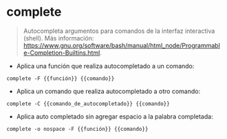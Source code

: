 # complete

> Autocompleta argumentos para comandos de la interfaz interactiva (shell).
> Más información: <https://www.gnu.org/software/bash/manual/html_node/Programmable-Completion-Builtins.html>.

- Aplica una función que realiza autocompletado a un comando:

`complete -F {{función}} {{comando}}`

- Aplica un comando que realiza autocompletado a otro comando:

`complete -C {{comando_de_autocompletado}} {{comando}}`

- Aplica auto completado sin agregar espacio a la palabra completada:

`complete -o nospace -F {{función}} {{comando}}`
